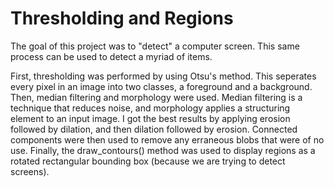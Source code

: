 # Thresholding and Regions

The goal of this project was to "detect" a computer screen. This same process can be used to detect a myriad of items.

First, thresholding was performed by using Otsu's method. This seperates every pixel in an image into two classes, a foreground and a background. Then, median filtering and morphology were used. Median filtering is a technique that reduces noise, and morphology applies a structuring element to an input image. I got the best results by applying erosion followed by dilation, and then dilation followed by erosion. Connected components were then used to remove any erraneous blobs that were of no use. Finally, the draw_contours() method was used to display regions as a rotated rectangular bounding box (because we are trying to detect screens). 
